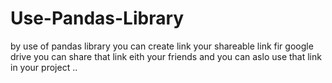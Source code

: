 # Use-Pandas-Library
by use of pandas library you can create link your shareable link fir google drive 
you can share that link eith your friends and you can aslo use that link in your project ..
